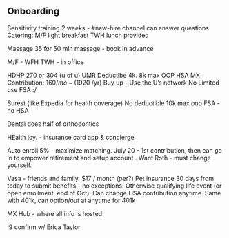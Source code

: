 ## Onboarding

Sensitivity training 2 weeks - #new-hire channel can answer questions
Catering:
M/F light breakfast
TWH lunch provided

Massage
35 for 50 min massage - book in advance


M/F - WFH
TWH - in office

HDHP 270 or 304 (u of u)
UMR
Deductlbe 4k. 8k max OOP
HSA MX Contribution: $160 /mo - ($1920 /yr)
Buy up - Use the U’s network
No Limited use FSA :/


Surest (like Expedia for health coverage)
No deductible
10k max oop
FSA - no HSA

Dental does half of orthodontics

HEalth joy. - insurance card app & concierge

Auto enroll 5% - maximize matching. July 20 - 1st contribution, then can go in to empower retirement and setup account . Want Roth - must change yourself.

Vasa - friends and family. $17 / month (per?)
Pet insurance
30 days from today to submit benefits - no exceptions. Otherwise qualifying life event (or open enrollment, end of Oct). Can change HSA contribution anytime. Same with 401k, can option/out at anytime for 401k

MX Hub - where all info is hosted

I9 confirm w/ Erica Taylor


